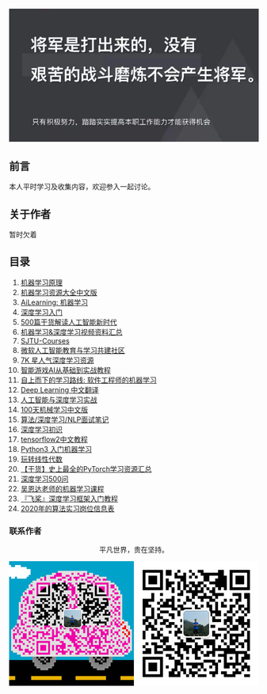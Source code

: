 ![image](./img/timg.jpg)
<br>

## 前言

本人平时学习及收集内容，欢迎参入一起讨论。

## 关于作者

暂时欠着

## 目录

1. [机器学习原理](https://github.com/shunliz/Machine-Learning)
1. [机器学习资源大全中文版](https://github.com/jobbole/awesome-machine-learning-cn)
1. [AiLearning: 机器学习 ](https://github.com/apachecn/AiLearning)
1. [深度学习入门](https://github.com/PaddlePaddle/book/blob/develop/README.cn.md)
1. [500篇干货解读人工智能新时代](https://www.cnblogs.com/ECJTUACM-873284962/p/8427030.html)
1. [机器学习&深度学习视频资料汇总](https://www.cnblogs.com/baihuaxiu/p/6725223.html)
1. [SJTU-Courses](https://github.com/CoolPhilChen/SJTU-Courses/tree/master/CS385%20%E6%9C%BA%E5%99%A8%E5%AD%A6%E4%B9%A0)
1. [微软人工智能教育与学习共建社区](https://github.com/microsoft/ai-edu)
1. [7K 星人气深度学习资源](https://mp.weixin.qq.com/s/jg9ZSY3YDKimv-kFklS-Jg)
1. [智能游戏AI从基础到实战教程](https://github.com/warmheartli/ChatBotCourse)
1. [自上而下的学习路线: 软件工程师的机器学习](https://github.com/ZuzooVn/machine-learning-for-software-engineers/blob/master/README-zh-CN.md)
1. [Deep Learning 中文翻译](https://github.com/exacity/deeplearningbook-chinese)
1. [人工智能与深度学习实战](https://github.com/wx-chevalier/AIDL-Series)
11. [100天机械学习中文版](https://github.com/MLEveryday/100-Days-Of-ML-Code)
11. [算法/深度学习/NLP面试笔记](https://github.com/imhuay/Algorithm_Interview_Notes-Chinese)
11. [深度学习初识](https://github.com/frank-lam/fullstack-tutorial/blob/master/notes/DeepLearning/%E6%B7%B1%E5%BA%A6%E5%AD%A6%E4%B9%A0%E5%88%9D%E8%AF%86.md)
12. [tensorflow2中文教程](https://github.com/czy36mengfei/tensorflow2_tutorials_chinese)
13. [Python3 入门机器学习](https://github.com/liuyubobobo/Play-with-Machine-Learning-Algorithms)
14. [玩转线性代数](https://github.com/liuyubobobo/Play-with-Linear-Algebra)
15. [【干货】史上最全的PyTorch学习资源汇总](https://github.com/INTERMT/Awesome-PyTorch-Chinese)
16. [深度学习500问](https://github.com/scutan90/DeepLearning-500-questions)
17. [吴恩达老师的机器学习课程](https://github.com/fengdu78/Coursera-ML-AndrewNg-Notes)
18. [『飞桨』深度学习框架入门教程](https://github.com/PaddlePaddle/book)
19. [2020年的算法实习岗位信息表](https://github.com/HarleysZhang/2019_algorithm_intern_information)

### 联系作者
<div align="center">
    <p>
        平凡世界，贵在坚持。
    </p>
    <img src="./img/contact.png" />
</div>
